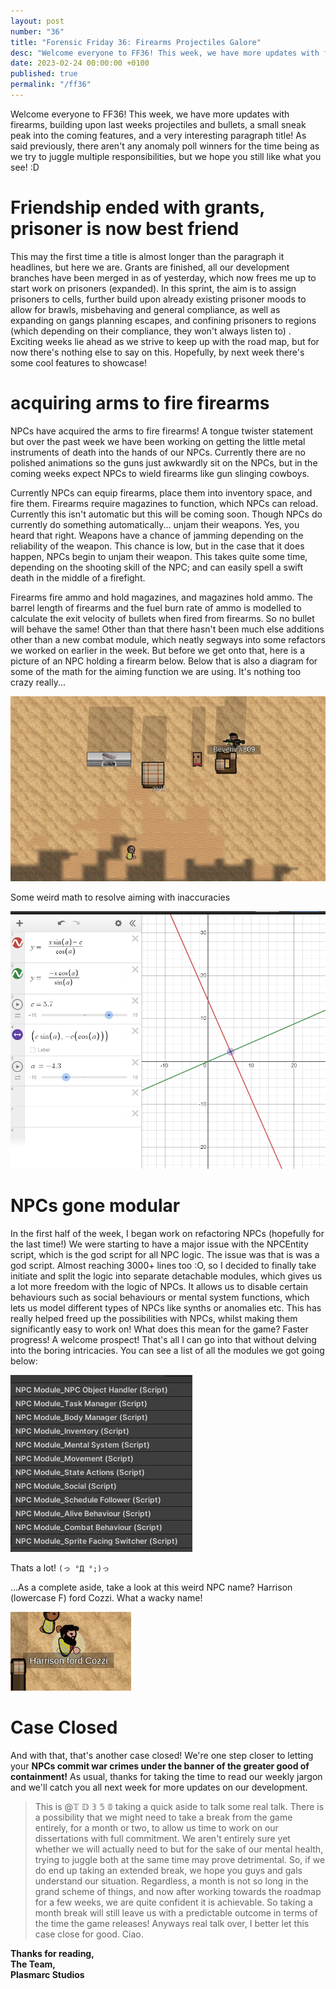 ```yaml
---
layout: post
number: "36"
title: "Forensic Friday 36: Firearms Projectiles Galore"
desc: "Welcome everyone to FF36! This week, we have more updates with firearms, building upon last weeks projectiles and bullets, a small sneak peak into the coming features, and a very interesting paragraph title! As said previously, there aren't any anomaly poll winners for the time being as we try to juggle multiple responsibilities, but we hope you still like what you see! :D"
date: 2023-02-24 00:00:00 +0100
published: true
permalink: "/ff36"
---
```


Welcome everyone to FF36! This week, we have more updates with firearms, building upon last weeks projectiles and bullets, a small sneak peak into the coming features, and a very interesting paragraph title! As said previously, there aren't any anomaly poll winners for the time being as we try to juggle multiple responsibilities, but we hope you still like what you see! :D

# Friendship ended with grants, prisoner is now best friend

This may the first time a title is almost longer than the paragraph it headlines, but here we are. Grants are finished, all our development branches have been merged in as of yesterday, which now frees me up to start work on prisoners (expanded). In this sprint, the aim is to assign prisoners to cells, further build upon already existing prisoner moods to allow for brawls, misbehaving and general compliance, as well as expanding on gangs planning escapes, and confining prisoners to regions (which depending on their compliance, they won't always listen to) . Exciting weeks lie ahead as we strive to keep up with the road map, but for now there's nothing else to say on this. Hopefully, by next week there's some cool features to showcase!

# acquiring arms to fire firearms

NPCs have acquired the arms to fire firearms! A tongue twister statement but over the past week we have been working on getting the little metal instruments of death into the hands of our NPCs. Currently there are no polished animations so the guns just awkwardly sit on the NPCs, but in the coming weeks expect NPCs to wield firearms like gun slinging cowboys.

Currently NPCs can equip firearms, place them into inventory space, and fire them. Firearms require magazines to function, which NPCs can reload. Currently this isn't automatic but this will be coming soon. Though NPCs do currently do something automatically... unjam their weapons. Yes, you heard that right. Weapons have a chance of jamming depending on the reliability of the weapon. This chance is low, but in the case that it does happen, NPCs begin to unjam their weapon. This takes quite some time, depending on the shooting skill of the NPC; and can easily spell a swift death in the middle of a firefight.

Firearms fire ammo and hold magazines, and magazines hold ammo. The barrel length of firearms and the fuel burn rate of ammo is modelled to calculate the exit velocity of bullets when fired from firearms. So no bullet will behave the same! Other than that there hasn't been much else additions other than a new combat module, which neatly segways into some refactors we worked on earlier in the week. But before we get onto that, here is a picture of an NPC holding a firearm below. Below that is also a diagram for some of the math for the aiming function we are using. It's nothing too crazy really...

![NPC holding Firearms](../forensic-friday-media/ff36/firearms.png)

Some weird math to resolve aiming with inaccuracies

![Boring math equations](../forensic-friday-media/ff36/math.png)

# NPCs gone modular

In the first half of the week, I began work on refactoring NPCs (hopefully for the last time!) We were starting to have a major issue with the NPCEntity script, which is the god script for all NPC logic. The issue was that is was a god script. Almost reaching 3000+ lines too :O, so I decided to finally take initiate and split the logic into separate detachable modules, which gives us a lot more freedom with the logic of NPCs. It allows us to disable certain behaviours such as social behaviours or mental system functions, which lets us model different types of NPCs like synths or anomalies etc. This has really helped freed up the possibilities with NPCs, whilst making them significantly easy to work on! What does this mean for the game? Faster progress! A welcome prospect! That's all I can go into that without delving into the boring intricacies. You can see a list of all the modules we got going below:


![NPC modules](../forensic-friday-media/ff36/modules.png)

Thats a lot! `(っ °Д °;)っ`

...As a complete aside, take a look at this weird NPC name? Harrison (lowercase F) ford Cozzi. What a wacky name!

![Funny NPC name](../forensic-friday-media/ff36/cozzie.png)

# Case Closed

And with that, that's another case closed! We're one step closer to letting your **NPCs commit war crimes under the banner of the greater good of containment!** As usual, thanks for taking the time to read our weekly jargon and we'll catch you all next week for more updates on our development. 

> This is @𝕋 𝔻 𝟛 𝟝 𝟘 taking a quick aside to talk some real talk. There is a possibility that we might need to take a break from the game entirely, for a month or two, to allow us time to work on our dissertations with full commitment. We aren't entirely sure yet whether we will actually need to but for the sake of our mental health, trying to juggle both at the same time may prove detrimental. So, if we do end up taking an extended break, we hope you guys and gals understand our situation. Regardless, a month is not so long in the grand scheme of things, and now after working towards the roadmap for a few weeks, we are quite confident it is achievable. So taking a month break will still leave us with a predictable outcome in terms of the time the game releases! Anyways real talk over, I better let this case close for good. Ciao.

**Thanks for reading,**\
**The Team,**\
**Plasmarc Studios**
